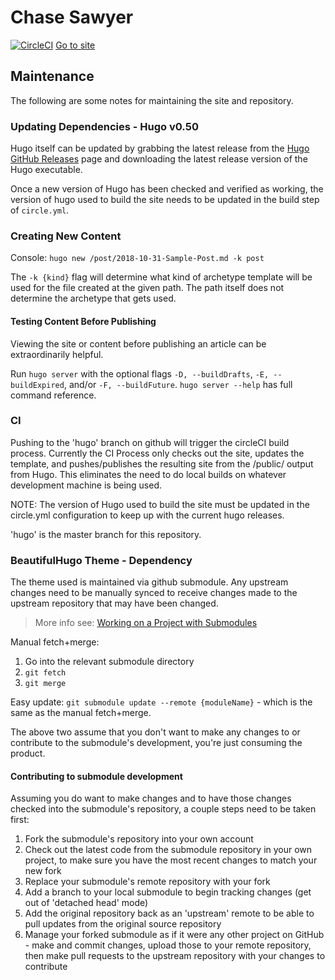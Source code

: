 # Chase Sawyer
[![CircleCI](https://circleci.com/gh/shadowimmage/shadowimmage.github.io.svg?style=svg)](https://circleci.com/gh/shadowimmage/shadowimmage.github.io)
[Go to site](https://shadowimmage.github.io/)

## Maintenance

The following are some notes for maintaining the site and repository.

### Updating Dependencies - Hugo v0.50

Hugo itself can be updated by grabbing the latest release from the [Hugo GitHub Releases](https://github.com/gohugoio/hugo/releases) page and downloading the latest release version of the Hugo executable.

Once a new version of Hugo has been checked and verified as working, the version of hugo used to build the site needs to be updated in the build step of `circle.yml`.

### Creating New Content

Console:
`hugo new /post/2018-10-31-Sample-Post.md -k post`

The `-k {kind}` flag will determine what kind of archetype template will be used for the file created at the given path. The path itself does not determine the archetype that gets used.

#### Testing Content Before Publishing

Viewing the site or content before publishing an article can be extraordinarily helpful.

Run `hugo server` with the optional flags `-D, --buildDrafts`, `-E, --buildExpired`, and/or `-F, --buildFuture`. `hugo server --help` has full command reference.

### CI

Pushing to the 'hugo' branch on github will trigger the circleCI build process. Currently the CI Process only checks out the site, updates the template, and pushes/publishes the resulting site from the /public/ output from Hugo. This eliminates the need to do local builds on whatever development machine is being used.

NOTE: The version of Hugo used to build the site must be updated in the circle.yml configuration to keep up with the current hugo releases.

'hugo' is the master branch for this repository.

### BeautifulHugo Theme - Dependency

The theme used is maintained via github submodule. Any upstream changes need to be manually synced to receive changes made to the upstream repository that may have been changed.

> More info see: [Working on a Project with Submodules](https://git-scm.com/book/en/v2/Git-Tools-Submodules)

Manual fetch+merge:

1. Go into the relevant submodule directory
2. `git fetch`
3. `git merge`

Easy update: `git submodule update --remote {moduleName}` - which is the same as the manual fetch+merge.

The above two assume that you don't want to make any changes to or contribute to the submodule's development, you're just consuming the product.

#### Contributing to submodule development

Assuming you do want to make changes and to have those changes checked into the submodule's repository, a couple steps need to be taken first:

1. Fork the submodule's repository into your own account
2. Check out the latest code from the submodule repository in your own project, to make sure you have the most recent changes to match your new fork
3. Replace your submodule's remote repository with your fork
4. Add a branch to your local submodule to begin tracking changes (get out of 'detached head' mode)
5. Add the original repository back as an 'upstream' remote to be able to pull updates from the original source repository
6. Manage your forked submodule as if it were any other project on GitHub - make and commit changes, upload those to your remote repository, then make pull requests to the upstream repository with your changes to contribute
